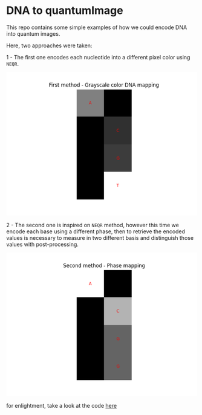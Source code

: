 # DNA to quantumImage

This repo contains some simple examples of how we could encode DNA into quantum images.

Here, two approaches were taken:

1 - The first one encodes each nucleotide into a different pixel color using `NEQR`.

![example first method](./first-method-example.png)

2 - The second one is inspired on `NEQR` method, however this time we encode each base using a different phase, then to retrieve the encoded values is necessary to measure in two different basis and distinguish those values with post-processing.

![example second method](./second-method-example.png)

for enlightment, take a look at the code [here](./examples.ipynb)
